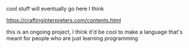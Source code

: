 cool stuff will eventually go here I think

https://craftinginterpreters.com/contents.html

this is an ongoing project, I think it'd be cool to make a language that's
meant for people who are just learning programming